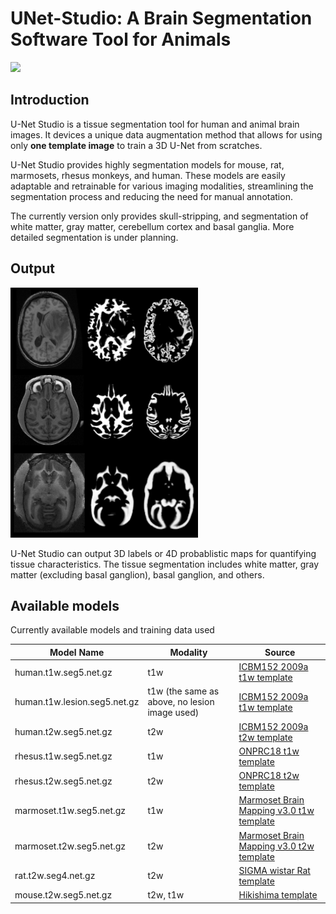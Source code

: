 # UNet-Studio: A Brain Segmentation Software Tool for Animals
 
<img src="https://github.com/frankyeh/UNet-Studio-Website/assets/275569/163820f1-bfe5-4fba-8d5f-dc3bcf2e910f" width="400"/>

## Introduction

U-Net Studio is a tissue segmentation tool for human and animal brain images. It devices a unique data augmentation method that allows for using only **one template image** to train a 3D U-Net from scratches.

U-Net Studio provides highly segmentation models for mouse, rat, marmosets, rhesus monkeys, and human. These models are easily adaptable and retrainable for various imaging modalities, streamlining the segmentation process and reducing the need for manual annotation.

The currently version only provides skull-stripping, and segmentation of white matter, gray matter, cerebellum cortex and basal ganglia. More detailed segmentation is under planning. 

## Output

<img src="images/examples3.png" width="300"/>

U-Net Studio can output 3D labels or 4D probablistic maps for quantifying tissue characteristics. The tissue segmentation includes white matter, gray matter (excluding basal ganglion), basal ganglion, and others.

## Available models

Currently available models and training data used

| Model Name | Modality | Source |
|------------|----------|--------|
| human.t1w.seg5.net.gz      | t1w      | [ICBM152 2009a t1w template](https://www.bic.mni.mcgill.ca/ServicesAtlases/ICBM152NLin2009) | 
| human.t1w.lesion.seg5.net.gz      | t1w (the same as above, no lesion image used)  | [ICBM152 2009a t1w template](https://www.bic.mni.mcgill.ca/ServicesAtlases/ICBM152NLin2009) | 
| human.t2w.seg5.net.gz      | t2w      | [ICBM152 2009a t2w template](https://www.bic.mni.mcgill.ca/ServicesAtlases/ICBM152NLin2009) | 
| rhesus.t1w.seg5.net.gz     | t1w      | [ONPRC18 t1w template](https://pubmed.ncbi.nlm.nih.gov/33137475/) | 
| rhesus.t2w.seg5.net.gz     | t2w      | [ONPRC18 t2w template](https://pubmed.ncbi.nlm.nih.gov/33137475/) | 
| marmoset.t1w.seg5.net.gz     | t1w      | [Marmoset Brain Mapping v3.0 t1w template](https://www.sciencedirect.com/science/article/pii/S1053811920311058)| 
| marmoset.t2w.seg5.net.gz     | t2w      | [Marmoset Brain Mapping v3.0 t2w template](https://www.sciencedirect.com/science/article/pii/S1053811920311058)| 
| rat.t2w.seg4.net.gz | t2w | [SIGMA wistar Rat template](https://www.nitrc.org/projects/sigma_template) | 
| mouse.t2w.seg5.net.gz | t2w, t1w | [Hikishima template](https://pubmed.ncbi.nlm.nih.gov/28273899/) | 

